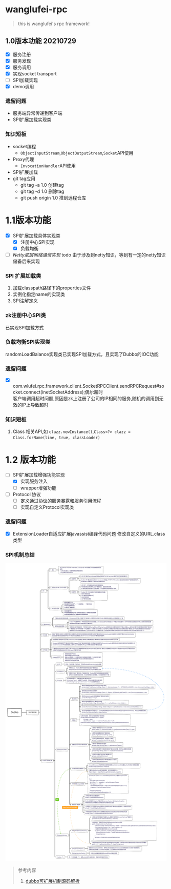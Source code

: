 # wanglufei-rpc  

> this is wanglufei's rpc framework!
## 1.0版本功能 20210729
- [x] 服务注册
- [x] 服务发现
- [x] 服务调用
- [x] 实现socket transport  
- [ ] SPI加载实现  
- [x] demo调用

### 遗留问题

- 服务端异常传递到客户端
- SPI扩展加载实现类

### 知识短板

- socket编程
    - `ObjectInputStream`,`ObjectOutputStream`,`Socket`API使用
- Proxy代理  
    - `InvocationHandler`API使用
- SPI扩展加载
- git tag应用
  - git tag -a 1.0 创建tag
  - git tag -d 1.0 删除tag
  - git push origin 1.0 推到远程仓库

# 1.1版本功能  
- [x] SPI扩展加载具体实现类
  - [x] 注册中心SPI实现
  - [x] 负载均衡  
- [ ] _Netty底层网络通信实现_ todo 由于涉及到netty知识，等到有一定的netty知识储备后来实现

### SPI 扩展加载类
1. 加载classpath路径下的properties文件
2. 实例化指定name的实现类
3. SPI注解定义
### zk注册中心SPI类
已实现SPI加载方式

### 负载均衡SPI实现类
randomLoadBalance实现类已实现SPI加载方式，且实现了Dubbo的IOC功能

### 遗留问题
- [x] com.wlufei.rpc.framework.client.SocketRPCClient.sendRPCRequest#socket.connect(inetSocketAddress);偶尔超时  
   客户端调用超时问题,原因是zk上注册了公司的IP相同的服务,随机的调用到无效的IP上导致超时

### 知识短板
1. Class 相关API,如 `clazz.newInstance()`,`Class<?> clazz = Class.forName(line, true, classLoader)`

# 1.2 版本功能
- [ ] SPI扩展加载增强功能实现  
  - [x] 实现服务注入
  - [ ] wrapper增强功能
- [ ] Protocol 协议
  - [ ] 定义通过协议的服务暴露和服务引用流程
  - [ ] 实现自定义Protocol实现类

### 遗留问题
- [x] ExtensionLoader自适应扩展javassist编译代码问题 修改自定义的URL.class类型

### SPI机制总结
![SPI机制](./img/Dubbo---SPI机制源码解析.png)

> 参考内容
> 1. [dubbo可扩展机制源码解析](https://dubbo.apache.org/zh/blog/2019/05/02/dubbo%E5%8F%AF%E6%89%A9%E5%B1%95%E6%9C%BA%E5%88%B6%E6%BA%90%E7%A0%81%E8%A7%A3%E6%9E%90/)
> 

